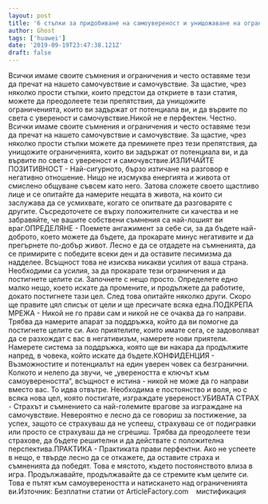 ```yaml
---
layout: post
title: '6 стъпки за придобиване на самоувереност и унищожаване на ограниченията'
author: Ghost
tags: ['huawei']
date: '2019-09-19T23:47:38.121Z'
draft: false
---
```


Всички имаме своите съмнения и ограничения и често оставяме тези да пречат на нашето самочувствие и самочувствие. За щастие, чрез няколко прости стъпки, които предстои да откриете в тази статия, можете да преодолеете тези препятствия, да унищожите ограниченията, които ви задържат от потенциала ви, и да вървите по света с увереност и самочувствие.Никой не е перфектен. Честно. Всички имаме своите съмнения и ограничения и често оставяме тези да пречат на нашето самочувствие и самочувствие. За щастие, чрез няколко прости стъпки можете да преминете през тези препятствия, да унищожите ограниченията, които ви задържат от потенциала ви, и да вървите по света с увереност и самочувствие.ИЗЛИЧАЙТЕ ПОЗИТИВНОСТ - Най-сигурното, бързо изтичане на разговор е негативно отношение. Нищо не изсмуква енергията и живота от смислено общуване съвсем като него. Затова сложете своето щастливо лице и се опитайте да намерите нещата в живота, на които си заслужава да се усмихвате, когато се опитвате да разговаряте с другите. Съсредоточете се върху положителните си качества и не забравяйте, че вашите собствени съмнения са най-лошият ви враг.ОПРЕДЕЛЯНЕ - Поемете ангажимент за себе си, за да бъдете най-доброто, което можете да бъдете, да прокарате минус негативите и да прегърнете по-добър живот. Лесно е да се отдадете на съмненията, да се примирите с победите всеки ден и да оставите песимизма да надделее. Всъщност това не изисква никакви усилия от ваша страна. Необходими са усилия, за да прокарате тези ограничения и да постигнете целите си. Започнете с нещо просто. Определете едно малко нещо, което искате да промените, и продължете да работите, докато постигнете тази цел. След това опитайте няколко други. Скоро ще правите цял списък от цели и ще пресичате всяка една.ПОДКРЕПА МРЕЖА - Никой не го прави сам и никой не се очаква да го направи. Трябва да намерите апарат за поддръжка, който да ви помогне да постигнете целите си. Ако приятелите, които имате сега, се задоволяват да се разхождат с вас в негативизъм, намерете нови приятели. Намерете система за поддръжка, която ще ви накара да продължите напред, в човека, който искате да бъдете.КОНФИДЕНЦИЯ - Възможностите и потенциалът на един уверен човек са безгранични. Колкото и нелепо да звучи, че „увереността е ключът към самоувереността“, всъщност е истина - никой не може да го направи вместо вас. То идва отвътре. Необходима е постоянство и воля, но с всяка нова цел, която постигате, изграждате увереност.УБИВАТА СТРАХ - Страхът и съмнението са най-големите врагове за изграждане на самочувствие. Невероятно е лесно да се говориш за постижение, за успех, защото се страхуваш да не успееш, страхуваш се от подигравки или просто се страхуваш да не сгрешиш. Трябва да преодолеете тези страхове, да бъдете решителни и да действате с положителна перспектива.ПРАКТИКА - Практиката прави перфектни. Ако не успеете в нещо, е твърде лесно да се откажете, да оставите страха и съмненията да победят. Това е мястото, където постоянството влиза в игра. Продължавайте, продължавайте да се стремите към целите си. Това е пътят към самоувереността и натискането над ограниченията ви.Източник: Безплатни статии от ArticleFactory.com    мистификация
